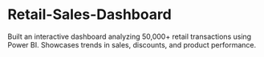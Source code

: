 # Retail-Sales-Dashboard
Built an interactive dashboard analyzing 50,000+ retail transactions using Power BI. Showcases trends in sales, discounts, and product performance.
